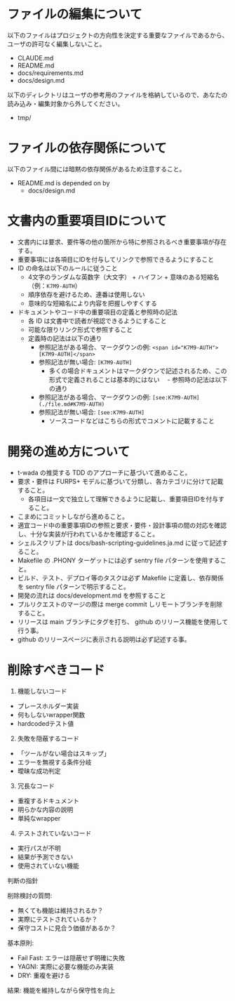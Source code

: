 
# ファイルの編集について

以下のファイルはプロジェクトの方向性を決定する重要なファイルであるから、
ユーザの許可なく編集しないこと。

- CLAUDE.md
- README.md
- docs/requirements.md
- docs/design.md

以下のディレクトリはユーザの参考用のファイルを格納しているので、あなたの読み込み・編集対象から外してください。

- tmp/

# ファイルの依存関係について

以下のファイル間には暗黙の依存関係があるため注意すること。

- README.md is depended on by
  - docs/design.md

# 文書内の重要項目IDについて

- 文書内には要求、要件等の他の箇所から特に参照されるべき重要事項が存在する。
- 重要事項には各項目にIDを付与してリンクで参照できるようにすること
- ID の命名は以下のルールに従うこと
  - 4文字のランダムな英数字（大文字） + ハイフン + 意味のある短縮名（例：`K7M9-AUTH`）
  - 順序依存を避けるため、連番は使用しない
  - 意味的な短縮名により内容を把握しやすくする
- ドキュメントやコード中の重要項目の定義と参照時の記法
  - 各 ID は文書中で読者が視認できるようにすること
  - 可能な限りリンク形式で参照すること
  - 定義時の記法は以下の通り
    - 参照記法がある場合、マークダウンの例: `<span id="K7M9-AUTH">[K7M9-AUTH]</span>`
    - 参照記法が無い場合: `[K7M9-AUTH]`
      - 多くの場合ドキュメントはマークダウンで記述されるため、この形式で定義されることは基本的にはない
　- 参照時の記法は以下の通り
    - 参照記法がある場合、マークダウンの例: `[see:K7M9-AUTH](./file.md#K7M9-AUTH)`
    - 参照記法が無い場合: `[see:K7M9-AUTH]`
      - ソースコードなどはこちらの形式でコメントに記載すること

# 開発の進め方について

- t-wada の推奨する TDD のアプローチに基づいて進めること。
- 要求・要件は FURPS+ モデルに基づいて分類し、各カテゴリに分けて記載すること。
  - 各項目は一文で独立して理解できるように記載し、重要項目IDを付与すること。
- こまめにコミットしながら進めること。
- 適宜コード中の重要事項IDの参照と要求・要件・設計事項の間の対応を確認し、十分な実装が行われているかを確認すること。
- シェルスクリプトは docs/bash-scripting-guidelines.ja.md に従って記述すること。
- Makefile の .PHONY ターゲットには必ず sentry file パターンを使用すること。
- ビルド、テスト、デプロイ等のタスクは必ず Makefile に定義し、依存関係を sentry file パターンで明示すること。
- 開発の流れは docs/development.md を参照すること
- プルリクエストのマージの際は merge commit しリモートブランチを削除すること。
- リリースは main ブランチにタグを打ち、 github のリリース機能を使用して行う事。
- github のリリースページに表示される説明は必ず記述する事。

# 削除すべきコード

1. 機能しないコード
- プレースホルダー実装
- 何もしないwrapper関数
- hardcodedテスト値

2. 失敗を隠蔽するコード
- 「ツールがない場合はスキップ」
- エラーを無視する条件分岐
- 曖昧な成功判定

3. 冗長なコード
- 重複するドキュメント
- 明らかな内容の説明
- 単純なwrapper

4. テストされていないコード
- 実行パスが不明
- 結果が予測できない
- 使用されていない機能

判断の指針

削除検討の質問:
- 無くても機能は維持されるか？
- 実際にテストされているか？
- 保守コストに見合う価値があるか？

基本原則:
- Fail Fast: エラーは隠蔽せず明確に失敗
- YAGNI: 実際に必要な機能のみ実装
- DRY: 重複を避ける

結果: 機能を維持しながら保守性を向上
